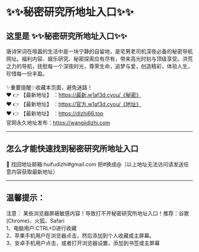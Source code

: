# :sparkles::sparkles:秘密研究所地址入口:sparkles::sparkles:
## 这里是 **:sparkles::sparkles:秘密研究所地址入口:sparkles::sparkles:**<br>
唐诗宋词在喧嚣的生活中是一块宁静的自留地，是宅男老司机深夜必备的秘密导航网址。福利内容、娱乐研究、秘密探索应有尽有，带来高光时刻与顶级享受。洪荒之力的导航，抚慰每一个深夜时光，尊荣生命，追梦与爱，创造精彩，体验人生，珍惜每一份丰盈。<br><br>
✨重要提醒✨收藏本页面，避免迷路！<br>
❤️ 👉 【最新地址】 ：https://最新.w1af3d.cyou/《秘密》<br>
❤️ 👉 【最新地址】 ：https://官方.w1af3d.cyou/《地址》<br>
❤️ 👉 【最新地址】 ：https://dizhi66.top<br>
官网永久地址发布：https://wangjidizhi.com<br>

---
## **怎么才能快速找到秘密研究所地址入口**<br>

📧 找回地址邮箱:huifudizhi#gmail.com 把#换成@（以上地址无法访问请发送任意内容获取最新地址）<br>

---
## 温馨提示：
注意： 某些浏览器屏蔽敏感内容！导致打不开秘密研究所地址入口！推荐：谷歌(Chrome)、火狐、Safari<br>
1、电脑用户:CTRL+D进行收藏<br>
2、苹果手机用户在浏览器点击，然后添加到个人收藏或主屏幕。<br>
3、安卓手机用户点击，或者打开浏览器设置，添加到书签或主屏幕
